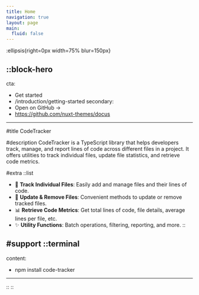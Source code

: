 ```yaml
---
title: Home
navigation: true
layout: page
main:
  fluid: false
---
```


:ellipsis{right=0px width=75% blur=150px}

::block-hero
---
cta:
  - Get started
  - /introduction/getting-started
secondary:
  - Open on GitHub →
  - https://github.com/nuxt-themes/docus
---

#title
CodeTracker

#description
CodeTracker is a TypeScript library that helps developers track, manage, and report lines of code across different files in a project. It offers utilities to track individual files, update file statistics, and retrieve code metrics.

#extra
  ::list
- 🧾 **Track Individual Files**: Easily add and manage files and their lines of code.
- 🔄 **Update & Remove Files**: Convenient methods to update or remove tracked files.
- 📊 **Retrieve Code Metrics**: Get total lines of code, file details, average lines per file, etc.
- ✨ **Utility Functions**: Batch operations, filtering, reporting, and more.
  ::

#support
  ::terminal
  ---
  content:
  - npm install code-tracker
  ---
  ::
::


